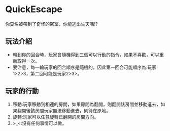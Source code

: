 # QuickEscape 
你莫名被帶到了奇怪的密室，你能逃出生天嗎!?
## 玩法介紹
- 輪到你的回合時，玩家會隨機得到三個可以行動的指令，如果不喜歡，可以重新取得一次。
- 要注意，每一輪玩家的回合順序是隨機的，因此第一回合可能順序為:玩家1>2>3，第二回可能是玩家2>3>。
## 玩家的行動
1. 移動:玩家移動到相連的房間，如果房間為翻開，則翻開該房間並移動進去，如果翻開後該房間玩家無法移動進去，則待在原地。
2. 旋轉:玩家可以任意旋轉已翻開的房間方向。
3. \>_<:沒有任何事情可以做。


